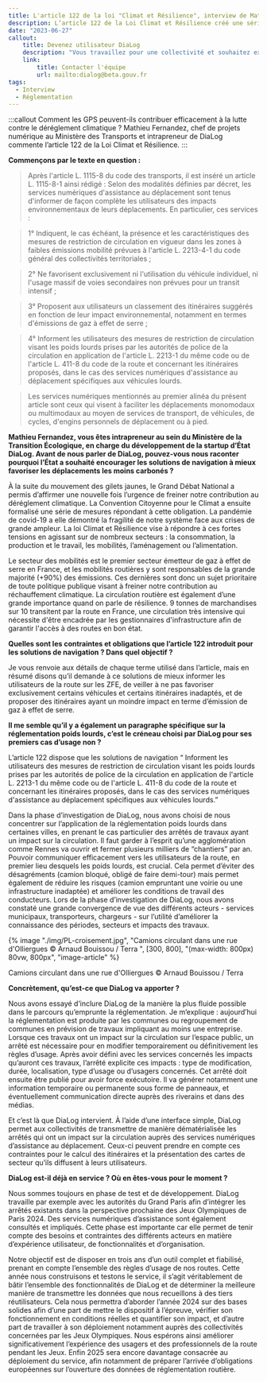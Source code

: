 ```yaml
---
title: L'article 122 de la loi "Climat et Résilience", interview de Mathieu Fernandez
description: L’article 122 de la Loi Climat et Résilience créé une série d’obligations nouvelles pour les “services numériques d’assistance au déplacement (les solutions d’aide à la navigation routière comme TomTom, Here, Waze…) dans le but de les faire mieux contribuer à la réduction de l’empreinte carbone des déplacements de voyageurs et de marchandises.
date: "2023-06-27"
callout:
    title: Devenez utilisateur DiaLog
    description: "Vous travaillez pour une collectivité et souhaitez expérimenter DiaLog ? Vous souhaitez pouvoir utiliser les données DiaLog pour vos besoins opérationnels ou dans un service numérique tiers ? Envoyez-nous un mail et nous vous recontacterons au plus vite."
    link:
        title: Contacter l'équipe
        url: mailto:dialog@beta.gouv.fr
tags:
  - Interview
  - Réglementation
---
```

    
:::callout
Comment les GPS peuvent-ils contribuer efficacement à la lutte contre le déréglement climatique ? Mathieu Fernandez, chef de projets numérique au Ministère des Transports et intrapreneur de DiaLog commente l’article 122 de la Loi Climat et Résilience.
:::

<div class="contenu-article">

**Commençons par le texte en question :**

> Après l'article L. 1115-8 du code des transports, il est inséré un article L. 1115-8-1 ainsi rédigé :
Selon des modalités définies par décret, les services numériques d'assistance au déplacement sont tenus d'informer de façon complète les utilisateurs des impacts environnementaux de leurs déplacements. En particulier, ces services :

> 1° Indiquent, le cas échéant, la présence et les caractéristiques des mesures de restriction de circulation en vigueur dans les zones à faibles émissions mobilité prévues à l'article L. 2213-4-1 du code général des collectivités territoriales ;

> 2° Ne favorisent exclusivement ni l'utilisation du véhicule individuel, ni l'usage massif de voies secondaires non prévues pour un transit intensif ;

> 3° Proposent aux utilisateurs un classement des itinéraires suggérés en fonction de leur impact environnemental, notamment en termes d'émissions de gaz à effet de serre ;

> 4° Informent les utilisateurs des mesures de restriction de circulation visant les poids lourds prises par les autorités de police de la circulation en application de l'article L. 2213-1 du même code ou de l'article L. 411-8 du code de la route et concernant les itinéraires proposés, dans le cas des services numériques d'assistance au déplacement spécifiques aux véhicules lourds.

> Les services numériques mentionnés au premier alinéa du présent article sont ceux qui visent à faciliter les déplacements monomodaux ou multimodaux au moyen de services de transport, de véhicules, de cycles, d'engins personnels de déplacement ou à pied.

**Mathieu Fernandez, vous êtes intrapreneur au sein du Ministère de la Transition Écologique, en charge du développement de la startup d’État DiaLog. Avant de nous parler de DiaLog, pouvez-vous nous raconter pourquoi l’État a souhaité encourager les solutions de navigation à mieux favoriser les déplacements les moins carbonés ?**

À la suite du mouvement des gilets jaunes, le Grand Débat National a permis d’affirmer une nouvelle fois l’urgence de freiner notre contribution au déréglement climatique. La Convention Citoyenne pour le Climat a ensuite formalisé une série de mesures répondant à cette obligation. La pandémie de covid-19 a elle démontré la fragilité de notre système face aux crises de grande ampleur. La loi Climat et Résilience vise à répondre à ces fortes tensions en agissant sur de nombreux secteurs :  la consommation, la production et le travail, les mobilités, l’aménagement ou l’alimentation.

Le secteur des mobilités est le premier secteur émetteur de gaz à effet de serre en France, et les mobilités routières y sont responsables de la grande majorité (+90%) des émissions. Ces dernières sont donc un sujet prioritaire de toute politique publique visant à freiner notre contribution au réchauffement climatique. La circulation routière est également d’une grande importance quand on parle de résilience. 9 tonnes de marchandises sur 10 transitent par la route en France, une circulation très intensive qui nécessite d'être encadrée par les gestionnaires d'infrastructure afin de garantir l'accès à des routes en bon état.

**Quelles sont les contraintes et obligations que l’article 122 introduit pour les solutions de navigation ? Dans quel objectif ?**

Je vous renvoie aux détails de chaque terme utilisé dans l’article, mais en résumé disons qu’il demande à ce solutions de mieux informer les utilisateurs de la route sur les ZFE, de veiller à ne pas favoriser exclusivement certains véhicules et certains itinéraires inadaptés, et de proposer des itinéraires ayant un moindre impact en terme d’émission de gaz à effet de serre. 

**Il me semble qu’il y a également un paragraphe spécifique sur la réglementation poids lourds, c’est le créneau choisi par DiaLog pour ses premiers cas d’usage non ?**

L’article 122 dispose que les solutions de navigation “ Informent les utilisateurs des mesures de restriction de circulation visant les poids lourds prises par les autorités de police de la circulation en application de l'article L. 2213-1 du même code ou de l'article L. 411-8 du code de la route et concernant les itinéraires proposés, dans le cas des services numériques d'assistance au déplacement spécifiques aux véhicules lourds.”

Dans la phase d’investigation de DiaLog, nous avons choisi de nous concentrer sur l’application de la réglementation poids lourds dans certaines villes, en prenant le cas particulier des arrêtés de travaux ayant un impact sur la circulation. Il faut garder à l’esprit qu’une agglomération comme Rennes va ouvrir et fermer plusieurs milliers de “chantiers” par an. Pouvoir communiquer efficacement vers les utilisateurs de la route, en premier lieu desquels les poids lourds, est crucial. Cela permet d’éviter des désagréments (camion bloqué, obligé de faire demi-tour) mais permet également de réduire les risques (camion empruntant une voirie ou une infrastructure inadaptée) et améliorer les conditions de travail des conducteurs. Lors de la phase d’investigation de DiaLog, nous avons constaté une grande convergence de vue des différents acteurs - services municipaux, transporteurs, chargeurs - sur l’utilité d’améliorer la connaissance des périodes, secteurs et impacts des travaux.

{% image "./img/PL-croisement.jpg", "Camions circulant dans une rue d'Olliergues © Arnaud Bouissou / Terra ", [300, 800], "(max-width: 800px) 80vw, 800px", "image-article" %}

<div class="legende-article">Camions circulant dans une rue d'Olliergues © Arnaud Bouissou / Terra</div>

**Concrètement, qu’est-ce que DiaLog va apporter ?**

Nous avons essayé d’inclure DiaLog de la manière la plus fluide possible dans le parcours qu’emprunte la réglementation. Je m’explique : aujourd’hui la réglementation est produite par les communes ou regroupement de communes en prévision de travaux impliquant au moins une entreprise. Lorsque ces travaux ont un impact sur la circulation sur l’espace public, un arrêté est nécessaire pour en modifier temporairement ou définitivement les règles d’usage. Après avoir défini avec les services concernés les impacts qu’auront ces travaux, l’arrêté explicite ces impacts : type de modification, durée, localisation, type d’usage ou d’usagers concernés. Cet arrêté doit ensuite être publié pour avoir force exécutoire. Il va générer notamment une information temporaire ou permanente sous forme de panneaux, et éventuellement communication directe auprès des riverains et dans des médias. 

Et c’est là que DiaLog intervient. À l’aide d’une interface simple, DiaLog permet aux collectivités de transmettre de manière dématérialisée les arrêtés qui ont un impact sur la circulation auprès des services numériques d’assistance au déplacement. Ceux-ci peuvent prendre en compte ces contraintes pour le calcul des itinéraires et la présentation des cartes de secteur qu’ils diffusent à leurs utilisateurs.

**DiaLog est-il déjà en service ? Où en êtes-vous pour le moment ?**

Nous sommes toujours en phase de test et de développement. DiaLog travaille par exemple avec les autorités du Grand Paris afin d’intégrer les arrêtés existants dans la perspective prochaine des Jeux Olympiques de Paris 2024. Des services numériques d’assistance sont également consultés et impliqués. Cette phase est importante car elle permet de tenir compte des besoins et contraintes des différents acteurs en matière d’expérience utilisateur, de fonctionnalités et d’organisation.

Notre objectif est de disposer en trois ans d’un outil complet et fiabilisé, prenant en compte l’ensemble des règles d’usage de nos routes. Cette année nous construisons et testons le service, il s’agit véritablement de bâtir l’ensemble des fonctionnalités de DiaLog et de déterminer la meilleure manière de transmettre les données que nous recueillons à des tiers réutilisateurs. Cela nous permettra d’aborder l’année 2024 sur des bases solides afin d’une part de mettre le dispositif à l’épreuve, vérifier son fonctionnement en conditions réelles et quantifier son impact, et d’autre part de travailler à son déploiement notamment auprès des collectivités concernées par les Jeux Olympiques. Nous espérons ainsi améliorer significativement l’expérience des usagers et des professionnels de la route pendant les Jeux. Enfin 2025 sera encore davantage consacrée au déploiement du service, afin notamment de préparer l’arrivée d’obligations européennes sur l’ouverture des données de réglementation routière.

</div>
